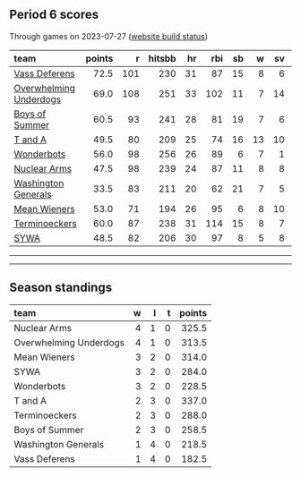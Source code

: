 

## Period 6 scores

Through games on 2023-07-27 ([website build status](https://github.com/brian-bot/pl-site/actions))


|team                   | points|   r| hitsbb| hr| rbi| sb|  w| sv|  so|   era|  whip|
|:----------------------|------:|---:|------:|--:|---:|--:|--:|--:|---:|-----:|-----:|
|[Vass Deferens](./vassdeferens)|   72.5| 101|    230| 31|  87| 15|  8|  6| 154| 2.618| 1.042|
|[Overwhelming Underdogs](./overwhelmingunderdogs)|   69.0| 108|    251| 33| 102| 11|  7| 14| 127| 4.672| 1.237|
|[Boys of Summer](./boysofsummer)|   60.5|  93|    241| 28|  81| 19|  7|  6| 153| 3.547| 1.265|
|[T and A](./tanda)     |   49.5|  80|    209| 25|  74| 16| 13| 10| 152| 4.599| 1.359|
|[Wonderbots](./wonderbots)|   56.0|  98|    256| 26|  89|  6|  7|  1| 177| 4.145| 1.315|
|[Nuclear Arms](./nucleararms)|   47.5|  98|    239| 24|  87| 11|  8|  8| 147| 4.897| 1.368|
|[Washington Generals](./washingtongenerals)|   33.5|  83|    211| 20|  62| 21|  7|  5| 108| 4.422| 1.457|
|[Mean Wieners](./meanwieners)|   53.0|  71|    194| 26|  95|  6|  8| 10| 183| 4.754| 1.162|
|[Terminoeckers](./terminoeckers)|   60.0|  87|    238| 31| 114| 15|  8|  7| 153| 6.311| 1.337|
|[SYWA](./sywa)         |   48.5|  82|    206| 30|  97|  8|  5|  8| 141| 4.375| 1.208|

* * *
* * *

## Season standings


|team                   |  w|  l|  t| points|
|:----------------------|--:|--:|--:|------:|
|Nuclear Arms           |  4|  1|  0|  325.5|
|Overwhelming Underdogs |  4|  1|  0|  313.5|
|Mean Wieners           |  3|  2|  0|  314.0|
|SYWA                   |  3|  2|  0|  284.0|
|Wonderbots             |  3|  2|  0|  228.5|
|T and A                |  2|  3|  0|  337.0|
|Terminoeckers          |  2|  3|  0|  288.0|
|Boys of Summer         |  2|  3|  0|  258.5|
|Washington Generals    |  1|  4|  0|  218.5|
|Vass Deferens          |  1|  4|  0|  182.5|


